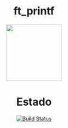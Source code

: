 <div align="center">
<h1>ft_printf</h1>
<img src="https://raw.githubusercontent.com/yowcloud/yowcloud-my-utils/main/badge_01_ft_printf_500px.png" style="width: 150px; height: 150px;">



# Estado
[![Build Status](https://img.shields.io/static/v1?label=Build%20Status&message=In%20progress&color=orange)](https://github.com/yowcloud/ft_printf)
</div>
